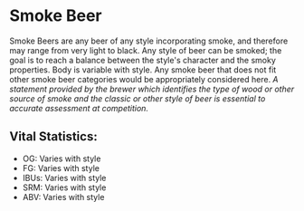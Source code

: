 # Smoke Beer

Smoke Beers are any beer of any style incorporating smoke, and therefore may range from very light to black. Any style of beer can be smoked; the goal is to reach a balance between the style's character and the smoky properties. Body is variable with style. Any smoke beer that does not fit other smoke beer categories would be appropriately considered here. _A statement provided by the brewer which identifies the type of wood or other source of smoke and the classic or other style of beer is essential to accurate assessment at competition._

## Vital Statistics:

- OG: Varies with style 
- FG: Varies with style 
- IBUs: Varies with style 
- SRM: Varies with style 
- ABV: Varies with style 